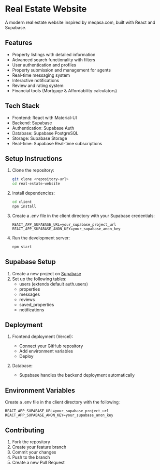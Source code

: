 # Real Estate Website

A modern real estate website inspired by meqasa.com, built with React and Supabase.

## Features

- Property listings with detailed information
- Advanced search functionality with filters
- User authentication and profiles
- Property submission and management for agents
- Real-time messaging system
- Interactive notifications
- Review and rating system
- Financial tools (Mortgage & Affordability calculators)

## Tech Stack

- Frontend: React with Material-UI
- Backend: Supabase
- Authentication: Supabase Auth
- Database: Supabase PostgreSQL
- Storage: Supabase Storage
- Real-time: Supabase Real-time subscriptions

## Setup Instructions

1. Clone the repository:
   ```bash
   git clone <repository-url>
   cd real-estate-website
   ```

2. Install dependencies:
   ```bash
   cd client
   npm install
   ```

3. Create a .env file in the client directory with your Supabase credentials:
   ```
   REACT_APP_SUPABASE_URL=your_supabase_project_url
   REACT_APP_SUPABASE_ANON_KEY=your_supabase_anon_key
   ```

4. Run the development server:
   ```bash
   npm start
   ```

## Supabase Setup

1. Create a new project on [Supabase](https://supabase.com)
2. Set up the following tables:
   - users (extends default auth.users)
   - properties
   - messages
   - reviews
   - saved_properties
   - notifications

## Deployment

1. Frontend deployment (Vercel):
   - Connect your GitHub repository
   - Add environment variables
   - Deploy

2. Database:
   - Supabase handles the backend deployment automatically

## Environment Variables

Create a .env file in the client directory with the following:

```env
REACT_APP_SUPABASE_URL=your_supabase_project_url
REACT_APP_SUPABASE_ANON_KEY=your_supabase_anon_key
```

## Contributing

1. Fork the repository
2. Create your feature branch
3. Commit your changes
4. Push to the branch
5. Create a new Pull Request
